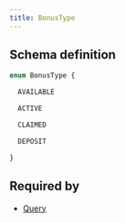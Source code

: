```yaml
---
title: BonusType
---
```




## Schema definition
```graphql
enum BonusType {

  AVAILABLE

  ACTIVE

  CLAIMED

  DEPOSIT

}
```

## Required by
* [Query](graphql/schema/query.md)
